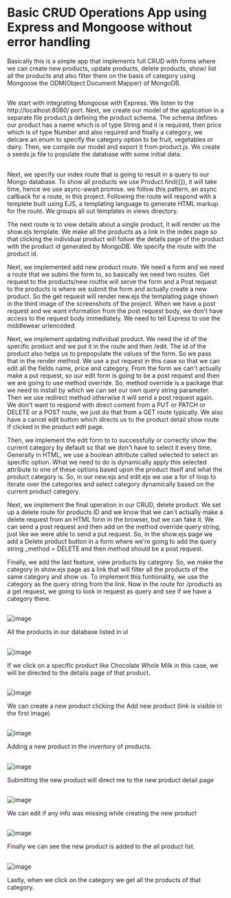 # Basic CRUD Operations App using Express and Mongoose without error handling 

Basically this is a simple app that implements full CRUD with forms where we can create new products, update products, delete products, show/ list all the products and also filter them on the basis of category using Mongoose the ODM(Object Document Mapper) of MongoDB. 

##

We start with integrating Mongoose with Express. We listen to the http://localhost:8080/ port. Next, we create our model of the application in a separate file product.js defining the product schema. The schema defines our product has a name which is of type String and it is required, then price which is of type Number and also required and finally a category, we delcare an enum to specify the category option to be fruit, vegetables or dairy. Then, we compile our model and export it from product.js. We create a seeds.js file to populate the database with some initial data. 

##

Next, we specify our index route that is going to result in a query to our Mongo database. To show all products we use Product.find({}), it will take time, hence we use async-await promise. we follow this pattern, an async callback for a route, in this project. Following the route will respond with a templete built using EJS, a templating language to generate HTML markup for the route. We groups all out templates in views directory.

The next route is to view details about a single product, it will render us the show.ejs template. We make all the products as a link in the index page so that clicking the individual product will follow the details page of the product with the product id generated by MongoDB. We specify the route with the product id. 

Next, we implemented add new product route. We need a form and we need a route that we submi the form to, so basically we need two routes. Get request to the products/new routhe will serve the form and a Post request to the products is where we submit the form and actually create a new product. So the get request will render new.ejs the templating page shown in the third image of the screenshots of the project. When we have a post request and we want information from the post request body, we don't have access to the request body immediately. We need to tell Express to use the middlewear urlencoded.

Next, we implement updating individual product. We need the id of the specific product and we put it in the route and then /edit. The id of the product also helps us to prepopulate the values of the form. So we pass that in the render method. We use a put request in this case so that we can edit all the fields name, price and category. From the form we can't actually make a put request, so our edit form is going to be a post request and then we are going to use method override. So, method override is a package that we need to install by which we can set our own query string parameter. Then we use redirect method otherwise it will send a post request again. We don't want to respond with direct content from a PUT or PATCH or DELETE or a POST route, we just do that from a GET route typically. We also have a cancel edit button which directs us to the product detail show route if clicked in the product edit page. 

Then, we implement the edit form to to successfully or correctly show the current category by default so that we don't have to select it every time. Generally in HTML, we use a boolean attribute called selected to select an specific option. What we need to do is dynamically apply this selected attribute to one of these options based upon the product itself and what the product category is. So, in our new.ejs and edit.ejs we use a for of loop to iterate over the categories and select category dynamically based on the current product category. 

Next, we implement the final operation in our CRUD, delete product. We set up a delete route for products ID and we know that we can't actually make a delete request from an HTML form in the browser, but we can fake it. We can send a post request and then add on the method override query string, just like we were able to send a put request. So, in the show.ejs page we add a Delete product button in a form where we're going to add the query string _method = DELETE and then method should be a post request. 

Finally, we add the last feature, view products by category. So, we make the category in show.ejs page as a link that will filter all the products of the same category and show us. To implement this funtionality, we use the category as the query string from the link. Now in the route for /products as a get request, we going to look in request as query and see if we have a category there.  

##

![image](https://user-images.githubusercontent.com/60101798/126054566-604daef3-7a76-4b7d-82e6-de82a20a9bc5.png)

All the products in our database listed in ul
##

![image](https://user-images.githubusercontent.com/60101798/126055832-479f41df-699b-47d1-bc1b-11f413d1dc4a.png)

If we click on a specific product like Chocolate Whole Milk in this case, we will be directed to the details page of that product. 

##

![image](https://user-images.githubusercontent.com/60101798/126056147-2cb20a54-5ff2-49f2-9fda-62624225f92b.png)

We can create a new product clicking the Add new product (link is visible in the first image)

##

![image](https://user-images.githubusercontent.com/60101798/126056392-8c035453-6d6c-428f-bc5a-300de4d65a4f.png)

Adding a new product in the inventory of products.

## 

![image](https://user-images.githubusercontent.com/60101798/126056420-ccc6e6ec-4910-437e-a1ac-405e52fb19d8.png)

Submitting the new product will direct me to the new product detail page

## 

![image](https://user-images.githubusercontent.com/60101798/126056435-d65803cd-0f5c-4495-b0ed-88cf96cf0c27.png)

We can edit if any info was missing while creating the new product

##

![image](https://user-images.githubusercontent.com/60101798/126056448-e4fdbcc5-9bd5-4c5e-b385-c23dd379e990.png)

Finally we can see the new product is added to the all product list.

##

![image](https://user-images.githubusercontent.com/60101798/126063571-00de2cea-9907-487a-a783-ec7324f7439f.png)

Lastly, when we click on the category we get all the products of that category. 










